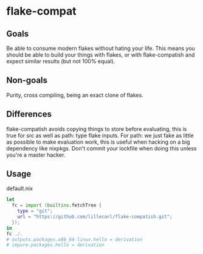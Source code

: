 # flake-compat

## Goals
Be able to consume modern flakes without hating your life. This means you should
be able to build your things with flakes, or with flake-compatish and expect
similar results (but not 100% equal).

## Non-goals
Purity, cross compiling, being an exact clone of flakes.

## Differences
flake-compatish avoids copying things to store before evaluating, this is true
for src as well as path: type flake inputs. For path: we just fake as little as
possible to make evaluation work, this is useful when hacking on a big dependency
like nixpkgs. Don't commit your lockfile when doing this unless you're a master
hacker.

## Usage

default.nix
```nix
let
  fc = import (builtins.fetchTree {
    type = "git";
    url = "https://github.com/lillecarl/flake-compatish.git";
  });
in
fc ./.
# outputs.packages.x86_64-linux.hello = derivation
# impure.packages.hello = derivation
```
